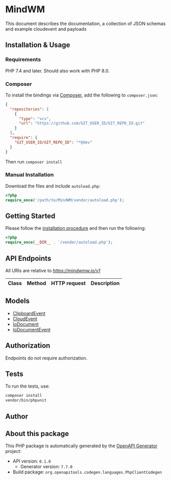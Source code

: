 # MindWM

This document describes the documentation, a collection of JSON schemas and example cloudevent and payloads


## Installation & Usage

### Requirements

PHP 7.4 and later.
Should also work with PHP 8.0.

### Composer

To install the bindings via [Composer](https://getcomposer.org/), add the following to `composer.json`:

```json
{
  "repositories": [
    {
      "type": "vcs",
      "url": "https://github.com/GIT_USER_ID/GIT_REPO_ID.git"
    }
  ],
  "require": {
    "GIT_USER_ID/GIT_REPO_ID": "*@dev"
  }
}
```

Then run `composer install`

### Manual Installation

Download the files and include `autoload.php`:

```php
<?php
require_once('/path/to/MindWM/vendor/autoload.php');
```

## Getting Started

Please follow the [installation procedure](#installation--usage) and then run the following:

```php
<?php
require_once(__DIR__ . '/vendor/autoload.php');


```

## API Endpoints

All URIs are relative to *https://mindwmw.io/v1*

Class | Method | HTTP request | Description
------------ | ------------- | ------------- | -------------

## Models

- [ClipboardEvent](docs/Model/ClipboardEvent.md)
- [CloudEvent](docs/Model/CloudEvent.md)
- [IoDocument](docs/Model/IoDocument.md)
- [IoDocumentEvent](docs/Model/IoDocumentEvent.md)

## Authorization
Endpoints do not require authorization.

## Tests

To run the tests, use:

```bash
composer install
vendor/bin/phpunit
```

## Author


## About this package

This PHP package is automatically generated by the [OpenAPI Generator](https://openapi-generator.tech) project:

- API version: `0.1.0`
    - Generator version: `7.7.0`
- Build package: `org.openapitools.codegen.languages.PhpClientCodegen`
